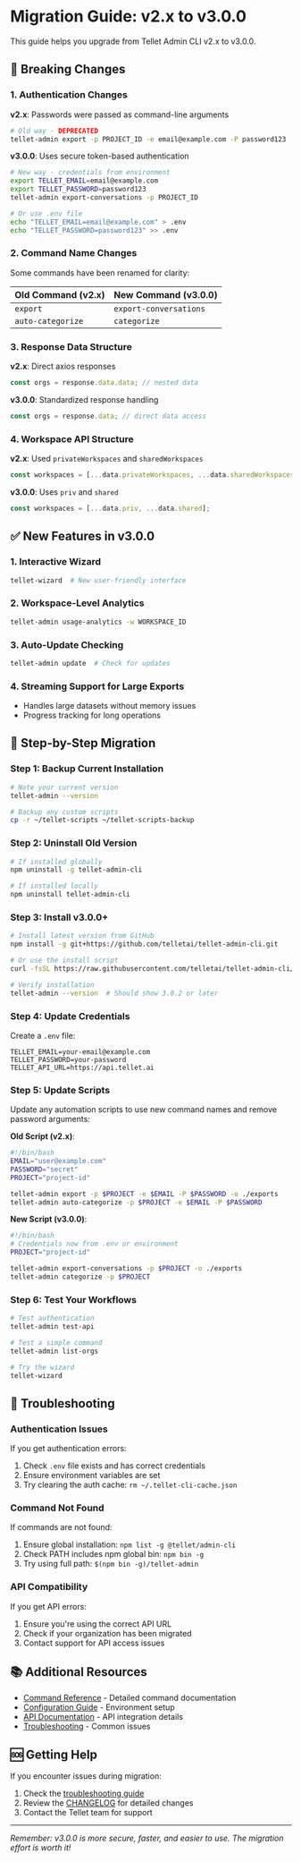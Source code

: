 # Migration Guide: v2.x to v3.0.0

This guide helps you upgrade from Tellet Admin CLI v2.x to v3.0.0.

## 🚨 Breaking Changes

### 1. Authentication Changes

**v2.x**: Passwords were passed as command-line arguments
```bash
# Old way - DEPRECATED
tellet-admin export -p PROJECT_ID -e email@example.com -P password123
```

**v3.0.0**: Uses secure token-based authentication
```bash
# New way - credentials from environment
export TELLET_EMAIL=email@example.com
export TELLET_PASSWORD=password123
tellet-admin export-conversations -p PROJECT_ID

# Or use .env file
echo "TELLET_EMAIL=email@example.com" > .env
echo "TELLET_PASSWORD=password123" >> .env
```

### 2. Command Name Changes

Some commands have been renamed for clarity:

| Old Command (v2.x) | New Command (v3.0.0) |
|-------------------|---------------------|
| `export` | `export-conversations` |
| `auto-categorize` | `categorize` |

### 3. Response Data Structure

**v2.x**: Direct axios responses
```javascript
const orgs = response.data.data; // nested data
```

**v3.0.0**: Standardized response handling
```javascript
const orgs = response.data; // direct data access
```

### 4. Workspace API Structure

**v2.x**: Used `privateWorkspaces` and `sharedWorkspaces`
```javascript
const workspaces = [...data.privateWorkspaces, ...data.sharedWorkspaces];
```

**v3.0.0**: Uses `priv` and `shared`
```javascript
const workspaces = [...data.priv, ...data.shared];
```

## ✅ New Features in v3.0.0

### 1. Interactive Wizard
```bash
tellet-wizard  # New user-friendly interface
```

### 2. Workspace-Level Analytics
```bash
tellet-admin usage-analytics -w WORKSPACE_ID
```

### 3. Auto-Update Checking
```bash
tellet-admin update  # Check for updates
```

### 4. Streaming Support for Large Exports
- Handles large datasets without memory issues
- Progress tracking for long operations

## 📝 Step-by-Step Migration

### Step 1: Backup Current Installation

```bash
# Note your current version
tellet-admin --version

# Backup any custom scripts
cp -r ~/tellet-scripts ~/tellet-scripts-backup
```

### Step 2: Uninstall Old Version

```bash
# If installed globally
npm uninstall -g tellet-admin-cli

# If installed locally
npm uninstall tellet-admin-cli
```

### Step 3: Install v3.0.0+

```bash
# Install latest version from GitHub
npm install -g git+https://github.com/telletai/tellet-admin-cli.git

# Or use the install script
curl -fsSL https://raw.githubusercontent.com/telletai/tellet-admin-cli/main/install.sh | bash

# Verify installation
tellet-admin --version  # Should show 3.0.2 or later
```

### Step 4: Update Credentials

Create a `.env` file:
```env
TELLET_EMAIL=your-email@example.com
TELLET_PASSWORD=your-password
TELLET_API_URL=https://api.tellet.ai
```

### Step 5: Update Scripts

Update any automation scripts to use new command names and remove password arguments:

**Old Script (v2.x)**:
```bash
#!/bin/bash
EMAIL="user@example.com"
PASSWORD="secret"
PROJECT="project-id"

tellet-admin export -p $PROJECT -e $EMAIL -P $PASSWORD -o ./exports
tellet-admin auto-categorize -p $PROJECT -e $EMAIL -P $PASSWORD
```

**New Script (v3.0.0)**:
```bash
#!/bin/bash
# Credentials now from .env or environment
PROJECT="project-id"

tellet-admin export-conversations -p $PROJECT -o ./exports
tellet-admin categorize -p $PROJECT
```

### Step 6: Test Your Workflows

```bash
# Test authentication
tellet-admin test-api

# Test a simple command
tellet-admin list-orgs

# Try the wizard
tellet-wizard
```

## 🔧 Troubleshooting

### Authentication Issues

If you get authentication errors:

1. Check `.env` file exists and has correct credentials
2. Ensure environment variables are set
3. Try clearing the auth cache: `rm ~/.tellet-cli-cache.json`

### Command Not Found

If commands are not found:

1. Ensure global installation: `npm list -g @tellet/admin-cli`
2. Check PATH includes npm global bin: `npm bin -g`
3. Try using full path: `$(npm bin -g)/tellet-admin`

### API Compatibility

If you get API errors:

1. Ensure you're using the correct API URL
2. Check if your organization has been migrated
3. Contact support for API access issues

## 📚 Additional Resources

- [Command Reference](../commands/README.md) - Detailed command documentation
- [Configuration Guide](../configuration/README.md) - Environment setup
- [API Documentation](../api/README.md) - API integration details
- [Troubleshooting](../installation/troubleshooting.md) - Common issues

## 🆘 Getting Help

If you encounter issues during migration:

1. Check the [troubleshooting guide](../installation/troubleshooting.md)
2. Review the [CHANGELOG](../../CHANGELOG.md) for detailed changes
3. Contact the Tellet team for support

---

*Remember: v3.0.0 is more secure, faster, and easier to use. The migration effort is worth it!*